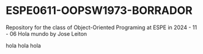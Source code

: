 # ESPE0611-OOPSW1973-BORRADOR
Repository for the class of Object-Oriented Programing at ESPE in 2024 - 11 - 06
Hola mundo by Jose Leiton

hola 
hola hola
